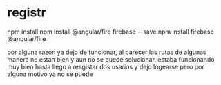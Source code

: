 # registr
npm install
npm install @angular/fire firebase --save
npm install firebase @angular/fire



por alguna razon ya dejo de funcionar,  al parecer las rutas de algunas manera no estan bien y aun no se puede solucionar. 
estaba funcionando muy bien hasta llego a resgistar dos usarios y dejo logearse pero por alguna motivo ya no se puede